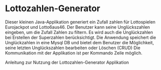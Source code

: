 # Lottozahlen-Generator
Dieser kleinen Java-Applikation generiert ein Zufall zahlen für Lottospielen Eurojackpot und Lotto6aus46. 
Der Benutzer kann seine Unglückszahlen eingeben, um die Zufall Zahlen zu filtern.
Es wird auch die Unglückzahlen bei Erstellen der Superzahlen berücksichtigt.
Die Anwendung speichert die Unglückzahlen in eine Mysql DB und bietet dem Benutzer die Möglichkeit, seine letzten Unglückszahlen bearbeiten oder Löschen (CRUD)
Die Kommunikation mit der Applikation ist per Kommando Zeile möglich.

Anleitung zur Nutzung der Lottozahlen-Generator Applikation

